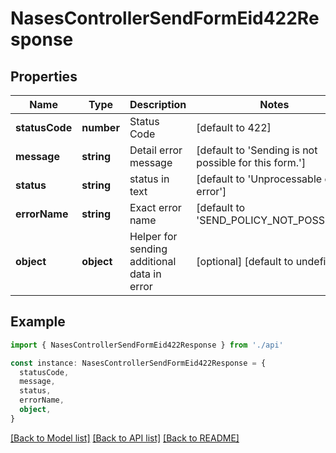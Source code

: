 # NasesControllerSendFormEid422Response

## Properties

| Name           | Type       | Description                                 | Notes                                                 |
| -------------- | ---------- | ------------------------------------------- | ----------------------------------------------------- |
| **statusCode** | **number** | Status Code                                 | [default to 422]                                      |
| **message**    | **string** | Detail error message                        | [default to 'Sending is not possible for this form.'] |
| **status**     | **string** | status in text                              | [default to 'Unprocessable entity error']             |
| **errorName**  | **string** | Exact error name                            | [default to 'SEND_POLICY_NOT_POSSIBLE']               |
| **object**     | **object** | Helper for sending additional data in error | [optional] [default to undefined]                     |

## Example

```typescript
import { NasesControllerSendFormEid422Response } from './api'

const instance: NasesControllerSendFormEid422Response = {
  statusCode,
  message,
  status,
  errorName,
  object,
}
```

[[Back to Model list]](../README.md#documentation-for-models) [[Back to API list]](../README.md#documentation-for-api-endpoints) [[Back to README]](../README.md)
